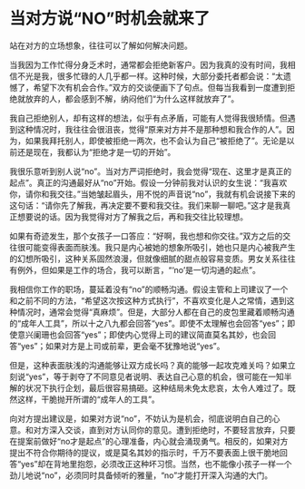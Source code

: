 # 当对方说“NO”时机会就来了

站在对方的立场想象，往往可以了解如何解决问题。 

当我因为工作忙得分身乏术时，通常都会拒绝新客户。因为我真的没有时间，我相信不光是我，很多忙碌的人几乎都一样。这种时候，大部分委托者都会说：“太遗憾了，希望下次有机会合作。”双方的交谈便画下了句点。但每当我看到一度遭到拒绝就放弃的人，都会感到不解，纳闷他们“为什么这样就放弃了”。 

我自己拒绝别人，却有这样的想法，似乎有点矛盾，可能有人觉得我很矫情。但遇到这种情况时，我往往会很沮丧，觉得“原来对方并不是那种想和我合作的人”。因为，如果我拜托别人，即使被拒绝一两次，也不会认为自己“被拒绝了”。无论是以前还是现在，我都认为“拒绝才是一切的开始”。 

我很乐意听到别人说“no”。当对方严词拒绝时，我会觉得“现在、这里才是真正的起点”。真正的沟通最好从“no”开始。假设一分钟前我对认识的女生说：“我喜欢你，请你和我交往。”当她皱起眉头，用不悦的声音说“no”，我就有机会说接下来的这句话：“请你先了解我，再决定要不要和我交往。我们来聊一聊吧。”这才是我真正想要说的话。因为我觉得对方了解我之后，再和我交往比较理想。 

如果有奇迹发生，那个女孩子一口答应：“好啊，我也想和你交往。”双方之后的交往很可能变得表面而肤浅。我只是内心被她的想象所吸引，她也只是内心被我产生的幻想所吸引，这种关系固然浪漫，但就像细腻的甜点般容易变质。男女关系往往有例外，但如果是工作的场合，我可以断言，“‘no’是一切沟通的起点”。 

我相信你工作的职场，蔓延着没有“no”的顺畅沟通。假设主管和上司建议了一个和之前不同的方法，“希望这次按这种方式执行”，不喜欢变化是人之常情，遇到这种情况时，通常会觉得“真麻烦”。但是，大部分人都在自己的皮包里藏着顺畅沟通的“成年人工具”，所以十之八九都会回答“yes”。即使不太理解也会回答“yes”；即使意兴阑珊也会回答“yes”；即使内心觉得上司的建议简直莫名其妙，也会回答“yes”；如果对方是上司或前辈，更会毫不犹豫地说“yes”。 

但是，这种表面肤浅的沟通能够让双方成长吗？真的能够一起攻克难关吗？如果立刻说“yes”，等于剥夺了不同意见者说明、表达自己心意的机会，很可能在一知半解的状况下执行企划，最后很容易搞砸。这种结局未免太悲哀，太令人难过了。既然这样，干脆抛开所谓的“成年人的工具”。 

向对方提出建议是，如果对方说“no”，不妨认为是机会，彻底说明白自己的心意。和对方深入交谈，直到对方认同你的意见。遭到拒绝时，不要轻言放弃，只要在提案前做好“no才是起点”的心理准备，内心就会涌现勇气。相反的，如果对方提出不符合你期待的提议，或是莫名其妙的指示时，千万不要表面上很干脆地回答“yes”却在背地里抱怨，必须改正这种坏习惯。当然，也不能像小孩子一样一个劲儿地说“no”，必须同时具备倾听的雅量，“no”才能打开深入沟通的大门。